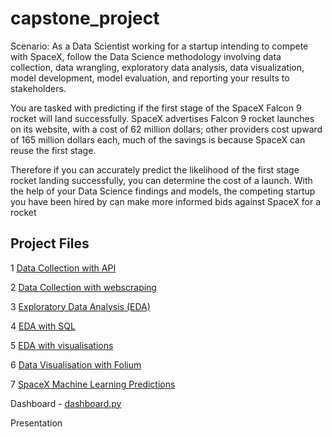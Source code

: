 # capstone_project

Scenario: As a Data Scientist working for a startup intending to compete with SpaceX, follow the Data Science methodology involving data collection, data wrangling, exploratory data analysis, data visualization, model development, model evaluation, and reporting your results to stakeholders.   

You are tasked with predicting if the first stage of the SpaceX Falcon 9 rocket will land successfully.  SpaceX advertises Falcon 9 rocket launches on its website, with a cost of 62 million dollars; other providers cost upward of 165 million dollars each, much of the savings is because SpaceX can reuse the first stage. 

Therefore if you can accurately predict the likelihood of the first stage rocket landing successfully, you can determine the cost of a launch. With the help of your Data Science findings and models, the competing startup you have been hired by can make more informed bids against SpaceX for a rocket 

## Project Files

1 <a href ="https://github.com/marion-mcg/capstone_project/blob/main/Lab1_%20Data%20Collection%20API.ipynb">Data Collection with API</a>

2 <a href ="https://github.com/marion-mcg/capstone_project/blob/main/Lab2_Data_Collection_with_Webscraping.ipynb"> Data Collection with webscraping</a>

3 <a href ="https://github.com/marion-mcg/capstone_project/blob/main/Lab3_EDA.ipynb">Exploratory Data Analysis (EDA)</a>

4 <a href ="https://github.com/marion-mcg/capstone_project/blob/main/Lab4_EDA_with_SQL.ipynb">EDA with SQL</a>

5 <a href="https://github.com/marion-mcg/capstone_project/blob/main/Lab5_EDA_with_Data_Visualisation_FINAL_VERSION.ipynb">EDA with visualisations</a> 

6 <a href="https://github.com/marion-mcg/capstone_project/blob/main/Lab6_Data_visualisation_with_Folium.ipynb"> Data Visualisation with Folium</a> 

7 <a href="https://github.com/marion-mcg/capstone_project/blob/main/Lab7_SpaceX_Machine_Learning_Predictions_FINAL.ipynb">SpaceX Machine Learning Predictions</a> 

Dashboard - <a href="https://github.com/marion-mcg/capstone_project/blob/main/dashboard.py">dashboard.py</a>

Presentation

